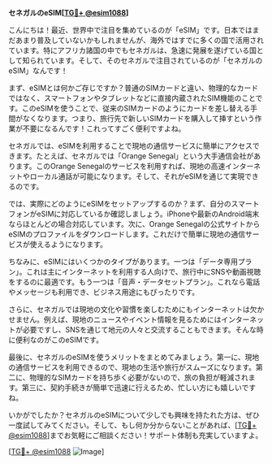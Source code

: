 **セネガルのeSIM[[TG💪+ @esim1088](https://t.me/s/esim1088)]**

こんにちは！最近、世界中で注目を集めているのが「eSIM」です。日本ではまだあまり普及していないかもしれませんが、海外ではすでに多くの国で活用されています。特にアフリカ諸国の中でもセネガルは、急速に発展を遂げている国として知られています。そして、そのセネガルで注目されているのが「セネガルのeSIM」なんです！

まず、eSIMとは何かご存じですか？普通のSIMカードと違い、物理的なカードではなく、スマートフォンやタブレットなどに直接内蔵されたSIM機能のことです。このeSIMを使うことで、従来のSIMカードのようにカードを差し替える手間がなくなります。つまり、旅行先で新しいSIMカードを購入して挿すという作業が不要になるんです！これってすごく便利ですよね。

セネガルでは、eSIMを利用することで現地の通信サービスに簡単にアクセスできます。たとえば、セネガルでは「Orange Senegal」という大手通信会社があります。このOrange Senegalのサービスを利用すれば、現地の高速インターネットやローカル通話が可能になります。そして、それがeSIMを通じて実現できるのです。

では、実際にどのようにeSIMをセットアップするのか？まず、自分のスマートフォンがeSIMに対応しているか確認しましょう。iPhoneや最新のAndroid端末ならほとんどの場合対応しています。次に、Orange Senegalの公式サイトからeSIMのプロファイルをダウンロードします。これだけで簡単に現地の通信サービスが使えるようになります。

ちなみに、eSIMにはいくつかのタイプがあります。一つは「データ専用プラン」。これは主にインターネットを利用する人向けで、旅行中にSNSや動画視聴をするのに最適です。もう一つは「音声・データセットプラン」。これなら電話やメッセージも利用でき、ビジネス用途にもぴったりです。

さらに、セネガルでは現地の文化や習慣を楽しむためにもインターネットは欠かせません。例えば、現地のニュースやイベント情報を見るためにはインターネットが必要ですし、SNSを通じて地元の人々と交流することもできます。そんな時に便利なのがこのeSIMです。

最後に、セネガルのeSIMを使うメリットをまとめてみましょう。第一に、現地の通信サービスを利用できるので、現地の生活や旅行がスムーズになります。第二に、物理的なSIMカードを持ち歩く必要がないので、旅の負担が軽減されます。第三に、契約手続きが簡単で迅速に行えるため、忙しい方にも嬉しいですね。

いかがでしたか？セネガルのeSIMについて少しでも興味を持たれた方は、ぜひ一度試してみてください。そして、もし何か分からないことがあれば、[[TG💪+ @esim1088](https://t.me/s/esim1088)]までお気軽にご相談ください！サポート体制も充実していますよ。

[[TG💪+ @esim1088](https://t.me/s/esim1088) ![Image](https://i.postimg.cc/Y0z9fWf4/image.png)]